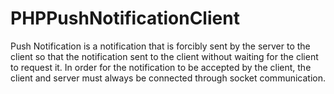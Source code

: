 # PHPPushNotificationClient
Push Notification is a notification that is forcibly sent by the server to the client so that the notification sent to the client without waiting for the client to request it. In order for the notification to be accepted by the client, the client and server must always be connected through socket communication.
